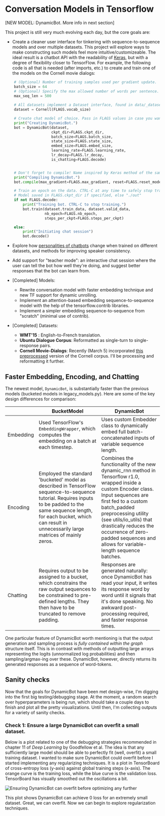 # Conversation Models in Tensorflow

[NEW MODEL: DynamicBot. More info in next section]

This project is still very much evolving each day, but the core goals are:
* Create a cleaner user interface for tinkering with sequence-to-sequence models and over multiple datasets. This project will explore ways to make constructing such models feel more intuitive/customizeable. The ideal result is a chatbot API with the readability of [Keras](https://keras.io/), but with a degree of flexibility closer to TensorFlow. For example, the following code is all that is needed (after imports, etc.) to create and train one of the models on the Cornell movie dialogs:
```python
    # (Optional) Number of training samples used per gradient update.
    batch_size = 64
    # (Optional) Specify the max allowed number of words per sentence.
    max_seq_len = 500
    
    # All datasets implement a Dataset interface, found in data/_dataset.py
    dataset = Cornell(FLAGS.vocab_size)

    # Create chat model of choice. Pass in FLAGS values in case you want to change from defaults.
    print("Creating DynamicBot.")
    bot = DynamicBot(dataset,
                     ckpt_dir=FLAGS.ckpt_dir,
                     batch_size=FLAGS.batch_size,
                     state_size=FLAGS.state_size,
                     embed_size=FLAGS.embed_size,
                     learning_rate=FLAGS.learning_rate,
                     lr_decay=FLAGS.lr_decay,
                     is_chatting=FLAGS.decode)


    # Don't forget to compile! Name inspired by Keras method of the same name.
    print("Compiling DynamicBot.")
    bot.compile(max_gradient=FLAGS.max_gradient, reset=FLAGS.reset_model)

    # Train an epoch on the data. CTRL-C at any time to safely stop training.
    # Model saved in FLAGS.ckpt_dir if specified, else "./out"
    if not FLAGS.decode:
        print("Training bot. CTRL-C to stop training.")
        bot.train(dataset.train_data, dataset.valid_data,
                  nb_epoch=FLAGS.nb_epoch,
                  steps_per_ckpt=FLAGS.steps_per_ckpt)

    else:
        print("Initiating chat session")
        bot.decode()
```

* Explore how [personalities of chatbots](https://arxiv.org/pdf/1603.06155.pdf) change when trained on different datasets, and methods for improving speaker consistency.
* Add support for "teacher mode": an interactive chat session where the user can tell the bot how well they're doing, and suggest better responses that the bot can learn from.

* [Completed] Models:
    * Rewrite conversation model with faster embedding technique and new TF support for dynamic unrolling.
    * Implement an attention-based embedding sequence-to-sequence model with the help of the tensorflow.contrib libraries.
    * Implement a simpler embedding sequence-to-sequence from "scratch" (minimal use of contrib).
* [Completed] Datasets:
    * **WMT'15** : English-to-French translation.
    * **Ubuntu Dialogue Corpus**: Reformatted as single-turn to single-response pairs.
    * **Cornell Movie-Dialogs**: Recently (March 5) incorporated [this preprocessed](https://github.com/suriyadeepan/datasets/tree/master/seq2seq/cornell_movie_corpus) version of the Cornell corpus. I'll be processing and reformatting it further.

## Faster Embedding, Encoding, and Chatting

The newest model, ```DynamicBot```, is substantially faster than the previous models (bucketed models in legacy_models.py). Here are some of the key design differences for comparison:

|               | BucketModel | DynamicBot |
| ------------  | ----------    | -----------------------   |
| Embedding     | Used TensorFlow's ```EmbeddingWrapper```, which computes the embedding on a batch at each timestep. | Uses custom Embedder class to dynamically embed full batch-concatenated inputs of variable sequence length. |
| Encoding      | Employed the standard 'bucketed' model as described in TensorFlow sequence-to-sequence tutorial. Requires inputs to be padded to the same sequence length, for each bucket, which can result in unnecessarily large matrices of mainly zeros. | Combines the functionality of the new dynamic_rnn method in Tensorflow r1.0, wrapped inside a custom Encoder class. Input sequences are first fed to a custom batch_padded preprocessing utility (see utils/io_utils) that drastically reduces the occurrence of zero-padded sequences and allows for variable-length sequence batches. |
| Chatting      | Requires output to be assigned to a bucket, which constrains the raw output sequences to be constrained to pre-defined lengths. They then have to be truncated to remove padding. | Responses are generated naturally: once DynamicBot has read your input, it writes its response word by word until it signals that it's done speaking. No awkward post-processing required, and faster response times. |

One particular feature of DynamicBot worth mentioning is that the output generation and sampling process is _fully contained within the graph_ structure itself. This is in contrast with methods of outputting large arrays representing the logits (unnormalized log probabilities) and then sampling/argmax-ing over these. DynamicBot, however, directly returns its generated responses as a sequence of word-tokens.


## Sanity checks

Now that the goals for DynamicBot have been met design-wise, I'm digging into the first big testing/debugging stage. At the moment, a random search over hyperparameters is being run, which should take a couple days to finish and plot all the pretty visualizations. Until then, I'm collecting outputs for a variety of sanity checks. 

### Check 1: Ensure a large DynamicBot can overfit a small dataset.

Below is a plot related to one of the debugging strategies recommended in chapter 11 of *Deep Learning* by Goodfellow et al. The idea is that any sufficiently large model should be able to perfectly fit (well, overfit) a small training dataset. I wanted to make sure DynamicBot could overfit before I started implementing any regularizing techniques. It is a plot in TensorBoard of cross-entropy loss (y-axis) against global training steps (x-axis). The orange curve is the training loss, while the blue curve is the validation loss. TensorBoard has visually smoothed out the oscillations a bit. 

![Ensuring DynamicBot can overfit before optimizing any further](http://i.imgur.com/PwhSmwJ.png)

This plot shows DynamicBot can achieve 0 loss for an extremely small dataset. Great, we can overfit. Now we can begin to explore regularization techniques.

